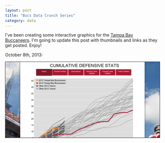 ```yaml
---
layout: post
title: "Bucs Data Crunch Series"
category: data
---
```


I've been creating some interactive graphics for the [Tampa Bay
Buccaneers](http://www.buccaneers.com/). I'm going to update this post
with thumbnails and links as they get posted. Enjoy!

October 8th, 2013:

<a href="http://www.buccaneers.com/news/article-graphics/Bucs-Data-Crunch-for-Week-Six/9883a154-7f31-48a3-8392-860be503bc94">
<img src="/images/bucsdatacrunch_1.png"
     alt="Bucs Data Crunch Week 1"
     border="1" width="600">
</a>

